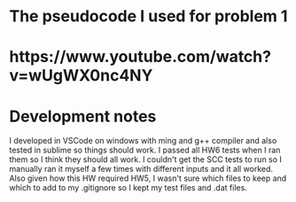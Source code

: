 <h1>The pseudocode I used for problem 1<h1>
https://www.youtube.com/watch?v=wUgWX0nc4NY
 
<h1>Development notes</h1>
I developed in VSCode on windows with ming and g++ compiler and also tested in sublime so things should work. I passed all HW6 tests when I ran them so I think they should all work. I couldn't get the SCC tests to run so I manually ran it myself a few times with different inputs and it all worked. Also given how this HW required HW5, I wasn't sure which files to keep and which to add to my .gitignore so I kept my test files and .dat files.


